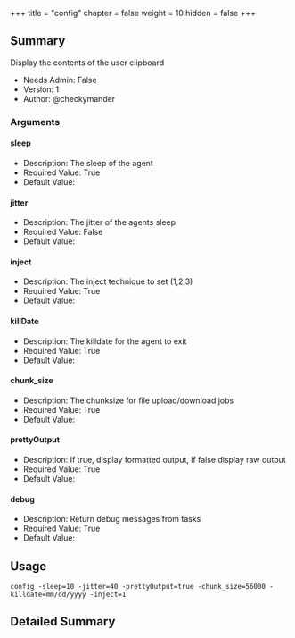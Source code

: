 +++
title = "config"
chapter = false
weight = 10
hidden = false
+++

## Summary
Display the contents of the user clipboard
  
- Needs Admin: False  
- Version: 1  
- Author: @checkymander  

### Arguments

#### sleep

- Description: The sleep of the agent
- Required Value: True  
- Default Value: 

#### jitter

- Description: The jitter of the agents sleep
- Required Value: False  
- Default Value: 

#### inject

- Description: The inject technique to set (1,2,3)
- Required Value: True  
- Default Value: 

#### killDate

- Description: The killdate for the agent to exit
- Required Value: True  
- Default Value: 

#### chunk_size

- Description: The chunksize for file upload/download jobs
- Required Value: True  
- Default Value: 


#### prettyOutput

- Description: If true, display formatted output, if false display raw output
- Required Value: True  
- Default Value: 

#### debug

- Description: Return debug messages from tasks
- Required Value: True  
- Default Value: 

## Usage

```
config -sleep=10 -jitter=40 -prettyOutput=true -chunk_size=56000 -killdate=mm/dd/yyyy -inject=1
```

## Detailed Summary
